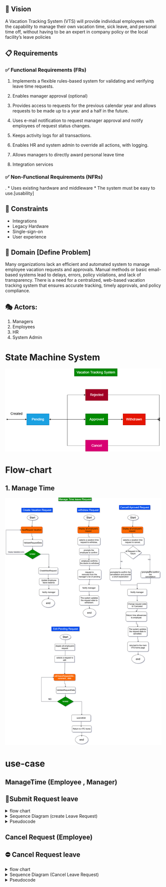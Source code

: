 

## 🎯 Vision
A Vacation Tracking System (VTS) will provide individual employees with the 
capability to manage their own vacation time, sick leave, and personal time off, 
without having to be an expert in company policy or the local facility’s leave 
policies

## 📋 Requirements
### ✅ Functional Requirements (FRs)
  
  1. Implements a flexible rules-based system for validating and verifying leave time requests.

  2. Enables manager approval (optional)

  3. Provides access to requests for the previous calendar year and allows requests to be made up to a year and a half in the future.
 
  4. Uses e-mail notification to request manager approval and notify employees of request status changes.

  5. Keeps activity logs for all transactions.
  
  6. Enables HR and system admin to override all actions, with logging.
  
  7. Allows managers to directly award personal leave time 
  8. Integration services 

### ✅ Non-Functional Requirements (NFRs)
  
  . * Uses existing hardware and middleware
    * The system must be easy to use.[usability]

  

## 🚧 Constraints

  * Integrations
  * Legacy Hardware 
  * Single-sign-on
  * User experience

## 📌 Domain [Define Problem]

 Many organizations lack an efficient and automated system to manage employee vacation requests and approvals. Manual methods or basic email-based systems lead to delays, errors, policy violations, and lack of transparency. There is a need for a centralized, web-based vacation tracking system that ensures accurate tracking, timely approvals, and policy compliance.

## 🎭 Actors:
 1. Managers
 2. Employees
 3. HR
 4. System Admin

# State Machine System
  ![Flow-chart](Flow-chart/StateMachine.drawio.png)

 
# Flow-chart
 ## 1. Manage Time
  ![Flow-chart](Flow-chart/Flow-chart-leaveManageTime.png)

# use-case 

 ## ManageTime (Employee , Manager)
 ## 📝Submit Request leave
 <details>
 <summary>flow chart </summary>

   ![Flow-chart](Flow-chart/EmployeeAndManagerFlow.png)
</details>

<details>
 <summary>Sequence Diagram (create Leave Request)</summary>

![sequence-digrame](sequence-digrame/createLeaveRequest.png)
</details>

 <details>
  <summary>Pseudocode</summary>

   ## 🧑‍💼 EMPLOYEE SECTION

  ```
  function createLeaveRequest:
    employeeLogin()
    selectRequestCategory()
    requestData:=FillDate()
    submitLeaveRequest(requestDate)

  function submitLeaveRequest(request):
      if isValid(request):
          saveToDatabase(request)
          notifyManager(request)
      else:
          showError("Invalid request")
  ```
  ## 🧑‍💼 Manager SECTION
  ```
  function reviewManagerRequests:
      managerLogin()
      pendingRequests := fetchPendingRequests()

      for request in pendingRequests:
      displayRequestDetails(request)
      decision := getManagerDecision() // approve or reject
      processDecision(request, decision)

  function processDecision(request, decision):
      if decision == "approve":
        updateRequestStatus(request, "Approved")
        notifyEmployee(request, "Approved")
      
      else if decision == "reject":
        updateRequestStatus(request, "Rejected")
        notifyEmployee(request, "Rejected")

      else:
        showError("Invalid decision")
  ```
</details>


 ##  Cancel Request  (Employee)
 ## ⛔ Cancel Request leave
 <details>
 <summary>flow chart </summary>

 ![Flow-chart](Flow-chart/CancelRequest.png)
</details>
<details>
 <summary>Sequence Diagram (Cancel Leave Request)</summary>

 ![sequence-digrame](sequence-digrame/cancelLeaveRequest.png)
</details>

<details>
  <summary>Pseudocode</summary>
  
  ```
  function cancelRequestLeave:
    request =:selectRequestToCancel

    if (request in "InFuture")
      valid =: displayConfirmCancel
      if(valid)
        changeAfterEmployeeCancell
      else
        return  

   else (request in "Previous 5 business days")
      valid =: displayConfirmCancelAndCancelReason
      if(valid)
        changeAfterEmployeeCancell
      else
        return  

  function changeAfterEmployeeCancell
     updateRequestToCancellInDB
     updateEmployeeBalance    
  
  ```
 ##   Withdraw Request(Employee)
 ## ↩️  Withdraw Request
 
 <details>
 <summary>flow chart </summary>

 ![Flow-chart](Flow-chart/withdrawRequest.png)
</details>

<details>
 <summary>Sequence Diagram (Cancel Leave Request)</summary>

 ![sequence-digrame](sequence-digrame/withdrawRequest.png)
</details>

<details>
  <summary>Pseudocode</summary>
  
  ```
  function withdrawRequest:
      employeeLogin()
      request:= selectPendingRequest()
      selectRequestTOWithdraw()
      prompt("Do you sure to withdraw")
      if(valid)
        sendsNotificationEmail()
        updateStatusToWithdrawInDB
        removeLeaveRequestFromManager'sPendingList(leaveRequest)

      else
        NothingHappen  
       
  
  ```





   ### b. sequence digrame (withdraw Pending Request)
   ![sequence-digrame](sequence-digrame/withdrawLeaveRequest.png)

   ### d. sequence digrame (edit Pending Request)
   ![sequence-digrame](sequence-digrame/editLeaveRequest.png)


 